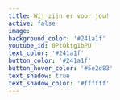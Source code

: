 ```yaml
---
title: Wij zijn er voor jou!
active: false
image:
background_color: '#241a1f'
youtube_id: 0PtOktg1bPU
text_color: '#241a1f'
button_color: '#241a1f'
button_hover_color: '#5e2d83'
text_shadow: true
text_shadow_color: '#ffffff'
---
```


